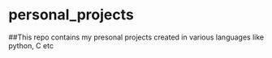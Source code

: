 # personal_projects

##This repo contains my presonal projects created in various languages 
like python, C etc 
